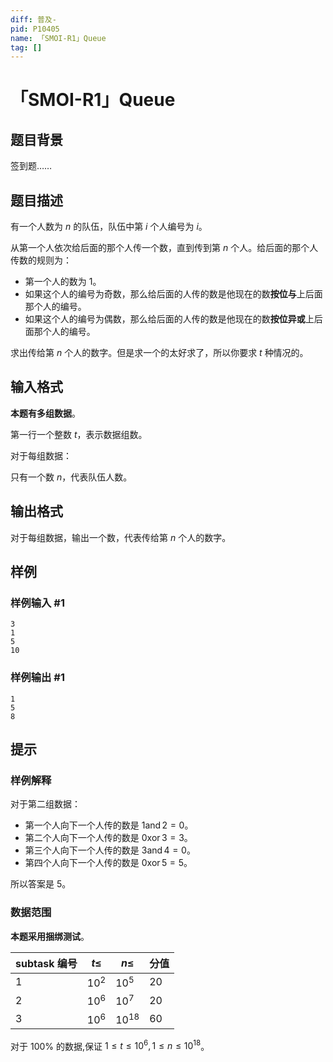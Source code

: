 ```yaml
---
diff: 普及-
pid: P10405
name: 「SMOI-R1」Queue
tag: []
---
```

# 「SMOI-R1」Queue
## 题目背景

签到题……
## 题目描述

有一个人数为 $n$ 的队伍，队伍中第 $i$ 个人编号为 $i$。

从第一个人依次给后面的那个人传一个数，直到传到第 $n$ 个人。给后面的那个人传数的规则为：

- 第一个人的数为 $1$。
- 如果这个人的编号为奇数，那么给后面的人传的数是他现在的数**按位与**上后面那个人的编号。
- 如果这个人的编号为偶数，那么给后面的人传的数是他现在的数**按位异或**上后面那个人的编号。

求出传给第 $n$ 个人的数字。但是求一个的太好求了，所以你要求 $t$ 种情况的。
## 输入格式

**本题有多组数据**。

第一行一个整数 $t$，表示数据组数。

对于每组数据：

只有一个数 $n$，代表队伍人数。
## 输出格式

对于每组数据，输出一个数，代表传给第 $n$ 个人的数字。
## 样例

### 样例输入 #1
```
3
1
5
10
```
### 样例输出 #1
```
1
5
8
```
## 提示

### 样例解释

对于第二组数据：

- 第一个人向下一个人传的数是 $1\operatorname{and}2=0$。
- 第二个人向下一个人传的数是 $0\operatorname{xor}3=3$。
- 第三个人向下一个人传的数是 $3\operatorname{and}4=0$。
- 第四个人向下一个人传的数是 $0\operatorname{xor}5=5$。

所以答案是 $5$。

### 数据范围
**本题采用捆绑测试**。

subtask 编号|$t\leq$| $n\leq$| 分值
-|-|-|-
$1$|$10^2$|$10^5$|$20$
$2$|$10^6$|$10^7$|$20$
$3$|$10^6$|$10^{18}$|$60$

对于 $100\%$ 的数据,保证 $1\le t\le10^6,1\le n\le 10^{18}$。
